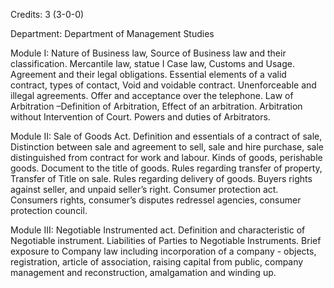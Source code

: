 Credits: 3 (3-0-0)

Department: Department of Management Studies

Module I: Nature of Business law, Source of Business law and their classification. Mercantile law, statue I Case law, Customs and Usage. Agreement and their legal obligations. Essential elements of a valid contract, types of contact, Void and voidable contract. Unenforceable and illegal agreements. Offer and acceptance over the telephone. Law of Arbitration –Definition of Arbitration, Effect of an arbitration. Arbitration without Intervention of Court. Powers and duties of Arbitrators.

Module II: Sale of Goods Act. Definition and essentials of a contract of sale, Distinction between sale and agreement to sell, sale and hire purchase, sale distinguished from contract for work and labour. Kinds of goods, perishable goods. Document to the title of goods. Rules regarding transfer of property, Transfer of Title on sale. Rules regarding delivery of goods. Buyers rights against seller, and unpaid seller’s right. Consumer protection act. Consumers rights, consumer’s disputes redressel agencies, consumer protection council.

Module III: Negotiable Instrumented act. Definition and characteristic of Negotiable instrument. Liabilities of Parties to Negotiable Instruments. Brief exposure to Company law including incorporation of a company - objects, registration, article of association, raising capital from public, company management and reconstruction, amalgamation and winding up.
